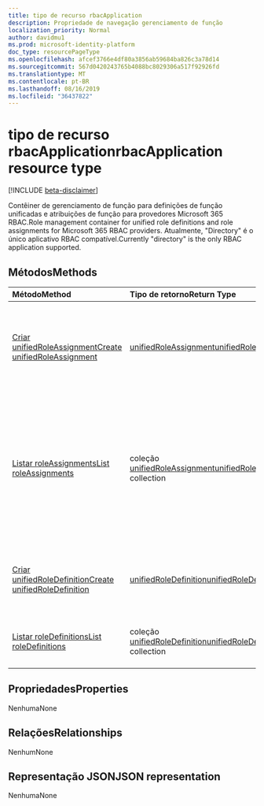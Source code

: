 ```yaml
---
title: tipo de recurso rbacApplication
description: Propriedade de navegação gerenciamento de função
localization_priority: Normal
author: davidmu1
ms.prod: microsoft-identity-platform
doc_type: resourcePageType
ms.openlocfilehash: afcef3766e4df80a3856ab59684ba826c3a78d14
ms.sourcegitcommit: 567d0420243765b4088bc8029306a517f92926fd
ms.translationtype: MT
ms.contentlocale: pt-BR
ms.lasthandoff: 08/16/2019
ms.locfileid: "36437822"
---
```

# <a name="rbacapplication-resource-type"></a><span data-ttu-id="c6767-103">tipo de recurso rbacApplication</span><span class="sxs-lookup"><span data-stu-id="c6767-103">rbacApplication resource type</span></span>

[!INCLUDE [beta-disclaimer](../../includes/beta-disclaimer.md)]

<span data-ttu-id="c6767-104">Contêiner de gerenciamento de função para definições de função unificadas e atribuições de função para provedores Microsoft 365 RBAC.</span><span class="sxs-lookup"><span data-stu-id="c6767-104">Role management container for unified role definitions and role assignments for Microsoft 365 RBAC providers.</span></span> <span data-ttu-id="c6767-105">Atualmente, "Directory" é o único aplicativo RBAC compatível.</span><span class="sxs-lookup"><span data-stu-id="c6767-105">Currently "directory" is the only RBAC application supported.</span></span>

## <a name="methods"></a><span data-ttu-id="c6767-106">Métodos</span><span class="sxs-lookup"><span data-stu-id="c6767-106">Methods</span></span>

| <span data-ttu-id="c6767-107">Método</span><span class="sxs-lookup"><span data-stu-id="c6767-107">Method</span></span>       | <span data-ttu-id="c6767-108">Tipo de retorno</span><span class="sxs-lookup"><span data-stu-id="c6767-108">Return Type</span></span> | <span data-ttu-id="c6767-109">Descrição</span><span class="sxs-lookup"><span data-stu-id="c6767-109">Description</span></span> |
|:-------------|:------------|:------------|
| [<span data-ttu-id="c6767-110">Criar unifiedRoleAssignment</span><span class="sxs-lookup"><span data-stu-id="c6767-110">Create unifiedRoleAssignment</span></span>](../api/rbacapplication-post-roleassignments.md) | [<span data-ttu-id="c6767-111">unifiedRoleAssignment</span><span class="sxs-lookup"><span data-stu-id="c6767-111">unifiedRoleAssignment</span></span>](unifiedroleassignment.md) | <span data-ttu-id="c6767-112">Crie um novo unifiedRoleAssignment postando na coleção roleAssignments.</span><span class="sxs-lookup"><span data-stu-id="c6767-112">Create a new unifiedRoleAssignment by posting to the roleAssignments collection.</span></span> |
| [<span data-ttu-id="c6767-113">Listar roleAssignments</span><span class="sxs-lookup"><span data-stu-id="c6767-113">List roleAssignments</span></span>](../api/rbacapplication-list-roleassignments.md) | <span data-ttu-id="c6767-114">coleção [unifiedRoleAssignment](unifiedroleassignment.md)</span><span class="sxs-lookup"><span data-stu-id="c6767-114">[unifiedRoleAssignment](unifiedroleassignment.md) collection</span></span> | <span data-ttu-id="c6767-115">Obtenha uma coleção de objetos unifiedRoleAssignment.</span><span class="sxs-lookup"><span data-stu-id="c6767-115">Get a unifiedRoleAssignment object collection.</span></span> <span data-ttu-id="c6767-116">Somente instâncias específicas podem ser consultadas, por meio da filtragem em unifiedRoleDefitionId ou entidade de segurança.</span><span class="sxs-lookup"><span data-stu-id="c6767-116">Only specific instances can be queried, by filtering on unifiedRoleDefitionId or principalId.</span></span> |
| [<span data-ttu-id="c6767-117">Criar unifiedRoleDefinition</span><span class="sxs-lookup"><span data-stu-id="c6767-117">Create unifiedRoleDefinition</span></span>](../api/rbacapplication-post-roledefinitions.md) | [<span data-ttu-id="c6767-118">unifiedRoleDefinition</span><span class="sxs-lookup"><span data-stu-id="c6767-118">unifiedRoleDefinition</span></span>](unifiedroledefinition.md) | <span data-ttu-id="c6767-119">Crie um novo unifiedRoleDefinition postando na coleção roleDefinitions.</span><span class="sxs-lookup"><span data-stu-id="c6767-119">Create a new unifiedRoleDefinition by posting to the roleDefinitions collection.</span></span> |
| [<span data-ttu-id="c6767-120">Listar roleDefinitions</span><span class="sxs-lookup"><span data-stu-id="c6767-120">List roleDefinitions</span></span>](../api/rbacapplication-list-roledefinitions.md) | <span data-ttu-id="c6767-121">coleção [unifiedRoleDefinition](unifiedroledefinition.md)</span><span class="sxs-lookup"><span data-stu-id="c6767-121">[unifiedRoleDefinition](unifiedroledefinition.md) collection</span></span> | <span data-ttu-id="c6767-122">Obtenha uma coleção de objetos unifiedRoleDefinition.</span><span class="sxs-lookup"><span data-stu-id="c6767-122">Get a unifiedRoleDefinition object collection.</span></span> |

## <a name="properties"></a><span data-ttu-id="c6767-123">Propriedades</span><span class="sxs-lookup"><span data-stu-id="c6767-123">Properties</span></span>

<span data-ttu-id="c6767-124">Nenhuma</span><span class="sxs-lookup"><span data-stu-id="c6767-124">None</span></span>

## <a name="relationships"></a><span data-ttu-id="c6767-125">Relações</span><span class="sxs-lookup"><span data-stu-id="c6767-125">Relationships</span></span>

<span data-ttu-id="c6767-126">Nenhum</span><span class="sxs-lookup"><span data-stu-id="c6767-126">None</span></span>

## <a name="json-representation"></a><span data-ttu-id="c6767-127">Representação JSON</span><span class="sxs-lookup"><span data-stu-id="c6767-127">JSON representation</span></span>

<span data-ttu-id="c6767-128">Nenhuma</span><span class="sxs-lookup"><span data-stu-id="c6767-128">None</span></span>

<!-- uuid: 16cd6b66-4b1a-43a1-adaf-3a886856ed98
2019-02-04 14:57:30 UTC -->
<!-- {
  "type": "#page.annotation",
  "description": "rbacApplication resource",
  "keywords": "",
  "section": "documentation",
  "tocPath": ""
}-->

